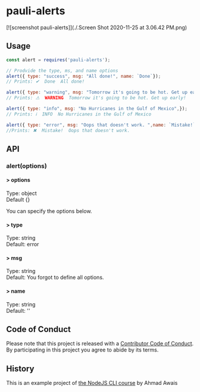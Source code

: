 # pauli-alerts
[![screenshot pauli-alerts]](./.Screen Shot 2020-11-25 at 3.06.42 PM.png)

## Usage

```js
const alert = requires('pauli-alerts');

// Prodvide the type, ms, and name options
alert({ type: "success", msg: "All done!", name: `Done`});
// Prints: ✔  Done  All done!

alert({ type: "warning", msg: "Tomorrow it's going to be hot. Get up early!",});
// Prints: ⚠  WARNING  Tomorrow it's going to be hot. Get up early!

alert({ type: "info", msg: "No Hurricanes in the Gulf of Mexico",});
// Prints: ℹ  INFO  No Hurricanes in the Gulf of Mexico

alert({ type: "error", msg: "Oops that doesn't work. ",name: `Mistake!`});
//Prints: ✖  Mistake!  Oops that doesn't work. 
```

## API
### alert(options)
#### > options

Type: object<br/>
Default {}

You can specify the options below. 

#### > type

Type: string<br/>
Default: error

#### > msg

Type: string <br/>
Default: You forgot to define all options. 

#### > name

Type: string<br/>
Default: ''

## Code of Conduct

Please note that this project is released with a [Contributor Code of Conduct](code_of_conduct.md). By participating in this project you agree to abide by its terms.

## History

This is an example project of <a href="https://nodecli.com/">the NodeJS CLI course</a> by Ahmad Awais